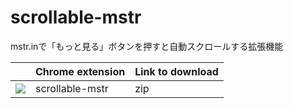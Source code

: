 scrollable-mstr
===============

mstr.inで「もっと見る」ボタンを押すと自動スクロールする拡張機能

| |     Chrome extension     | Link to download |
|:------------:|-------------|-------|
|![](https://raw.github.com/daiz713/scrollable-mstr/master/48x48.png)|scrollable-mstr| zip |
